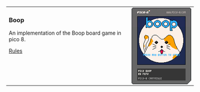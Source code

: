 <table>
  <tr>
    <td valign="top" width="999">
      <a href="https://fbarreta.github.io/boop/boop.html">
        <img src="https://raw.githubusercontent.com/fbarreta/boop/main/boop.p8.png" align="right">
      </a>
      <h3>Boop</h3>
      <p>An implementation of the Boop board game in pico 8.</p>
      <p><a href="https://www.buffalolib.org/sites/default/files/gaming-unplugged/inst/Boop%20Instructions.pdf" target="_blank">Rules</a></p>
    </td>
  </tr>
</table>
